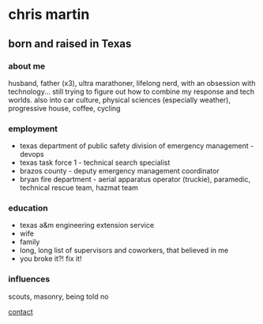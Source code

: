 # chris martin

## born and raised in Texas
### about me
husband, father (x3), ultra marathoner, lifelong nerd, with an obsession with technology... still trying to figure out how to combine my response and tech worlds.  also into car culture, physical sciences (especially weather), progressive house, coffee, cycling

### employment
* texas department of public safety division of emergency management - devops<br/>
* texas task force 1 - technical search specialist<br/>
* brazos county - deputy emergency management coordinator<br/>
* bryan fire department - aerial apparatus operator (truckie), paramedic, technical rescue team, hazmat team

### education
* texas a&m engineering extension service<br/>
* wife<br/>
* family<br/>
* long, long list of supervisors and coworkers, that believed in me<br/>
* you broke it?! fix it!

### influences
scouts, masonry, being told no

[contact](mailto:chris@chrismartintx.com)
